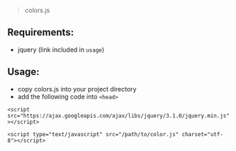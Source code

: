 > colors.js

## Requirements:
* jquery (link included in `usage`)

## Usage:
* copy colors.js into your project directory
* add the following code into `<head>`

`<script src="https://ajax.googleapis.com/ajax/libs/jquery/3.1.0/jquery.min.js"></script>`

`<script type="text/javascript" src="/path/to/color.js" charset="utf-8"></script>`
